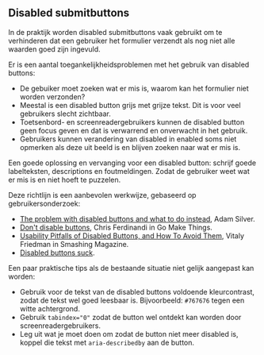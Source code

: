 ## Disabled submitbuttons

In de praktijk worden disabled submitbuttons vaak gebruikt om te verhinderen dat een gebruiker het formulier verzendt als nog niet alle waarden goed zijn ingevuld.

Er is een aantal toegankelijkheidsproblemen met het gebruik van disabled buttons:

- De gebuiker moet zoeken wat er mis is, waarom kan het formulier niet worden verzonden?
- Meestal is een disabled button grijs met grijze tekst. Dit is voor veel gebruikers slecht zichtbaar.
- Toetsenbord- en screenreadergebruikers kunnen de disabled button geen focus geven en dat is verwarrend en onverwacht in het gebruik.
- Gebruikers kunnen verandering van disabled in enabled soms niet opmerken als deze uit beeld is en blijven zoeken naar wat er mis is.

Een goede oplossing en vervanging voor een disabled button: schrijf goede labelteksten, descriptions en foutmeldingen. Zodat de gebruiker weet wat er mis is en niet hoeft te puzzelen.

Deze richtlijn is een aanbevolen werkwijze, gebaseerd op gebruikersonderzoek:

- [The problem with disabled buttons and what to do instead](https://adamsilver.io/blog/the-problem-with-disabled-buttons-and-what-to-do-instead/), Adam Silver.
- [Don't disable buttons](https://gomakethings.com/dont-disable-buttons/), Chris Ferdinandi in Go Make Things.
- [Usability Pitfalls of Disabled Buttons, and How To Avoid Them](https://www.smashingmagazine.com/2021/08/frustrating-design-patterns-disabled-buttons/), Vitaly Friedman in Smashing Magazine.
- [Disabled buttons suck](https://axesslab.com/disabled-buttons-suck/).

Een paar praktische tips als de bestaande situatie niet gelijk aangepast kan worden:

- Gebruik voor de tekst van de disabled buttons voldoende kleurcontrast, zodat de tekst wel goed leesbaar is. Bijvoorbeeld: `#767676` tegen een witte achtergrond.
- Gebruik `tabindex="0"` zodat de button wel ontdekt kan worden door screenreadergebruikers.
- Leg uit wat je moet doen om zodat de button niet meer disabled is, koppel die tekst met `aria-describedby` aan de button.
